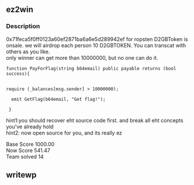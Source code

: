 ## ez2win 
### Description 
0x71feca5f0ff0123a60ef2871ba6a6e5d289942ef for ropsten
D2GBToken is onsale. we will airdrop each person 10 D2GBTOKEN. You can transcat with others as you like.  
only winner can get more than 10000000, but no one can do it.

	function PayForFlag(string b64email) public payable returns (bool success){

    
    require (_balances[msg.sender] > 10000000);

      emit GetFlag(b64email, "Get flag!");

 	 }

hint1:you should recover eht source code first. and break all eht concepts you've already hold   
hint2: now open source for you, and its really ez

Base Score 1000.00   
Now Score 541.47   
Team solved 14  
## writewp